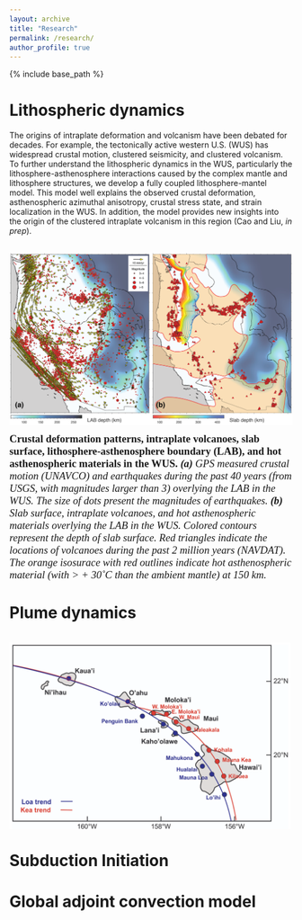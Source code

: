 ```yaml
---
layout: archive
title: "Research"
permalink: /research/
author_profile: true
---
```


{% include base_path %}

Lithospheric dynamics
======

The origins of intraplate deformation and volcanism have been debated for decades. For example, the tectonically active western U.S. (WUS) has widespread crustal motion, clustered seismicity, and clustered volcanism. To further understand the lithospheric dynamics in the WUS, particularly the lithosphere-asthenosphere interactions caused by the complex mantle and lithosphere structures, we develop a fully coupled lithosphere-mantel model. This model well explains the observed crustal deformation, asthenospheric azimuthal anisotropy, crustal stress state, and strain localization in the WUS. In addition, the model provides new insights into the origin of the clustered intraplate volcanism in this region (Cao and Liu, *in prep*).

<br/><img align="center" src="/images/WUS.png" width="600"/>

<span style="font-family:Times; font-size:14pt;"> **Crustal deformation patterns, intraplate volcanoes, slab surface, lithosphere-asthenosphere boundary (LAB), and hot asthenospheric materials in the WUS.**
***(a)** GPS measured crustal motion (UNAVCO) and earthquakes during the past 40 years (from USGS, with magnitudes larger than 3) overlying the LAB in the WUS. The size of dots present the magnitudes of earthquakes. **(b)** Slab surface, intraplate volcanoes, and hot asthenospheric materials overlying the LAB in the WUS. Colored contours represent the depth of slab surface. Red triangles indicate the locations of volcanoes during the past 2 million years (NAVDAT). The orange isosurace with red outlines indicate hot asthenospheric material (with > + 30˚C than the ambient mantle) at 150 km.* </span>

Plume dynamics
======



<br/><img align="center" src="/images/Hawaii.png" width="500"/>

Subduction Initiation
======

Global adjoint convection model
======
